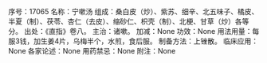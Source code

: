 序号：17065
名称：宁嗽汤
组成：桑白皮（炒）、紫苏、细辛、北五味子、橘皮、半夏（制）、茯苓、杏仁（去皮）、缩砂仁、枳壳（制）、北梗、甘草（炒）各等分。
出处：《直指》卷八。
主治：诸嗽。
加减：None
功效：None
用法用量：每服3钱，加生姜4片，乌梅半个，水煎，食后服。
制备方法：上锉散。
临床应用：None
各家论述：None
用药禁忌：None
附注：None
